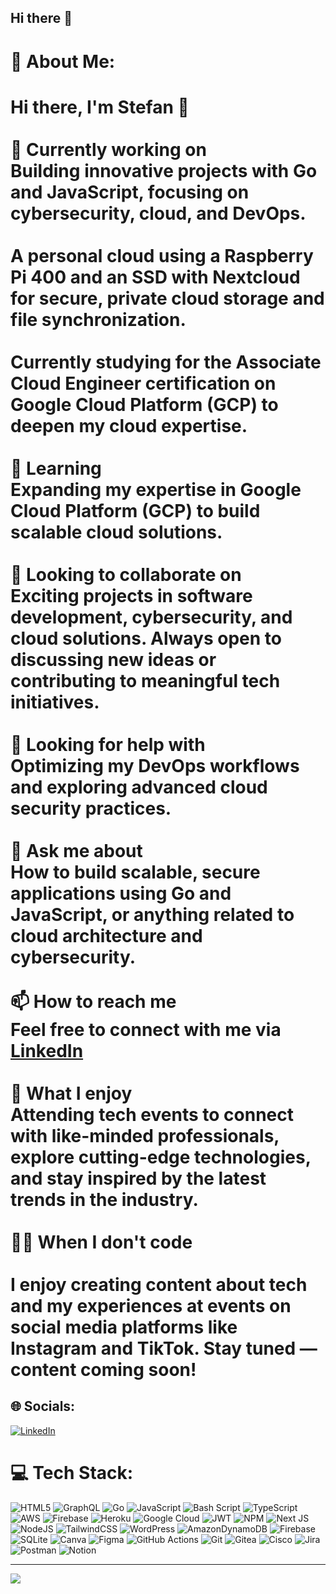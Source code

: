 ## Hi there 👋

# 💫 About Me:
# Hi there, I'm Stefan 👋<br><br>🔭 **Currently working on**  <br>Building innovative projects with **Go** and **JavaScript**, focusing on **cybersecurity**, **cloud**, and **DevOps**.<br><br>A personal cloud using a Raspberry Pi 400 and an SSD with Nextcloud for secure, private cloud storage and file synchronization.<br><br>Currently studying for the Associate Cloud Engineer certification on Google Cloud Platform (GCP) to deepen my cloud expertise.<br><br>🌱 **Learning**  <br>Expanding my expertise in **Google Cloud Platform (GCP)** to build scalable cloud solutions.<br><br>👯 **Looking to collaborate on**  <br>Exciting projects in **software development**, **cybersecurity**, and **cloud solutions**. Always open to discussing new ideas or contributing to meaningful tech initiatives.<br><br>🤔 **Looking for help with**  <br>Optimizing my **DevOps** workflows and exploring advanced cloud security practices.<br><br>💬 **Ask me about**  <br>How to build scalable, secure applications using **Go** and **JavaScript**, or anything related to **cloud architecture** and **cybersecurity**.<br><br>📫 **How to reach me**  <br>Feel free to connect with me via [LinkedIn](https://linkedin.com/in/stefan-c-791b8a17b)<br><br>🎉 **What I enjoy**  <br>Attending tech events to connect with like-minded professionals, explore cutting-edge technologies, and stay inspired by the latest trends in the industry.  <br><br>👨‍💻 **When I don't code**<br><br>I enjoy creating content about tech and my experiences at events on social media platforms like Instagram and TikTok. Stay tuned — content coming soon!<br>


## 🌐 Socials:
[![LinkedIn](https://img.shields.io/badge/LinkedIn-%230077B5.svg?logo=linkedin&logoColor=white)](https://linkedin.com/in/https://www.linkedin.com/in/stefansolves) 

# 💻 Tech Stack:
![HTML5](https://img.shields.io/badge/html5-%23E34F26.svg?style=plastic&logo=html5&logoColor=white) ![GraphQL](https://img.shields.io/badge/-GraphQL-E10098?style=plastic&logo=graphql&logoColor=white) ![Go](https://img.shields.io/badge/go-%2300ADD8.svg?style=plastic&logo=go&logoColor=white) ![JavaScript](https://img.shields.io/badge/javascript-%23323330.svg?style=plastic&logo=javascript&logoColor=%23F7DF1E) ![Bash Script](https://img.shields.io/badge/bash_script-%23121011.svg?style=plastic&logo=gnu-bash&logoColor=white) ![TypeScript](https://img.shields.io/badge/typescript-%23007ACC.svg?style=plastic&logo=typescript&logoColor=white) ![AWS](https://img.shields.io/badge/AWS-%23FF9900.svg?style=plastic&logo=amazon-aws&logoColor=white) ![Firebase](https://img.shields.io/badge/firebase-%23039BE5.svg?style=plastic&logo=firebase) ![Heroku](https://img.shields.io/badge/heroku-%23430098.svg?style=plastic&logo=heroku&logoColor=white) ![Google Cloud](https://img.shields.io/badge/GoogleCloud-%234285F4.svg?style=plastic&logo=google-cloud&logoColor=white) ![JWT](https://img.shields.io/badge/JWT-black?style=plastic&logo=JSON%20web%20tokens) ![NPM](https://img.shields.io/badge/NPM-%23CB3837.svg?style=plastic&logo=npm&logoColor=white) ![Next JS](https://img.shields.io/badge/Next-black?style=plastic&logo=next.js&logoColor=white) ![NodeJS](https://img.shields.io/badge/node.js-6DA55F?style=plastic&logo=node.js&logoColor=white) ![TailwindCSS](https://img.shields.io/badge/tailwindcss-%2338B2AC.svg?style=plastic&logo=tailwind-css&logoColor=white) ![WordPress](https://img.shields.io/badge/WordPress-%23117AC9.svg?style=plastic&logo=WordPress&logoColor=white) ![AmazonDynamoDB](https://img.shields.io/badge/Amazon%20DynamoDB-4053D6?style=plastic&logo=Amazon%20DynamoDB&logoColor=white) ![Firebase](https://img.shields.io/badge/firebase-a08021?style=plastic&logo=firebase&logoColor=ffcd34) ![SQLite](https://img.shields.io/badge/sqlite-%2307405e.svg?style=plastic&logo=sqlite&logoColor=white) ![Canva](https://img.shields.io/badge/Canva-%2300C4CC.svg?style=plastic&logo=Canva&logoColor=white) ![Figma](https://img.shields.io/badge/figma-%23F24E1E.svg?style=plastic&logo=figma&logoColor=white) ![GitHub Actions](https://img.shields.io/badge/github%20actions-%232671E5.svg?style=plastic&logo=githubactions&logoColor=white) ![Git](https://img.shields.io/badge/git-%23F05033.svg?style=plastic&logo=git&logoColor=white) ![Gitea](https://img.shields.io/badge/Gitea-34495E?style=plastic&logo=gitea&logoColor=5D9425) ![Cisco](https://img.shields.io/badge/cisco-%23049fd9.svg?style=plastic&logo=cisco&logoColor=black) ![Jira](https://img.shields.io/badge/jira-%230A0FFF.svg?style=plastic&logo=jira&logoColor=white) ![Postman](https://img.shields.io/badge/Postman-FF6C37?style=plastic&logo=postman&logoColor=white) ![Notion](https://img.shields.io/badge/Notion-%23000000.svg?style=plastic&logo=notion&logoColor=white)


---
[![](https://visitcount.itsvg.in/api?id=stefansolves&icon=0&color=0)](https://visitcount.itsvg.in)

<!-- Proudly created with GPRM ( https://gprm.itsvg.in ) -->
